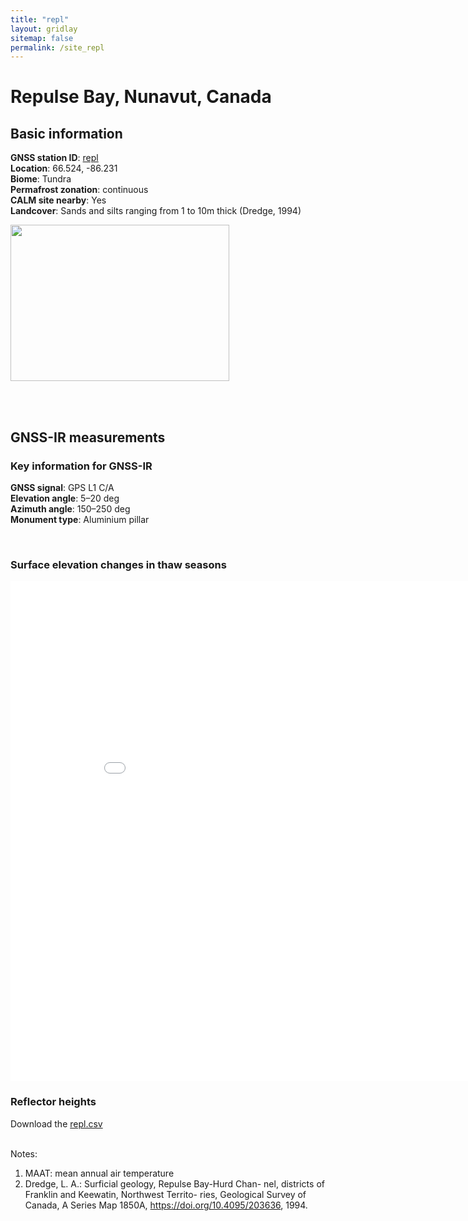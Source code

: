```yaml
---
title: "repl"
layout: gridlay
sitemap: false
permalink: /site_repl
---
```


# Repulse Bay, Nunavut, Canada

## Basic information

<div markdown="0" id="information" class="col-sm-12">
    <!--
    <div markdown="0" id="geolocation" class="col-sm-6">
        <iframe width="350px" height="350px" frameborder="0" src="{{ site.url }}{{ site.baseurl }}/maps/repl.html"></iframe>  
    </div>
    -->
    <p>
        <b>GNSS station ID</b>:         <a href="https://webapp.geod.nrcan.gc.ca/geod/data-donnees/station/report-rapport.php?id=M139000">repl</a><br/>            
        <b>Location</b>:                66.524, -86.231<br/>
        <b>Biome</b>:                   Tundra<br/>
        <b>Permafrost zonation</b>:     continuous<br/>
        <b>CALM site nearby</b>:        Yes<br/>
        <b>Landcover</b>:               Sands and silts ranging from 1 to 10m thick (Dredge, 1994)
    </p>
    <p>
        <img src="{{ site.url }}{{ site.baseurl }}/photos/repl.jpg" width="350px" height="250px" border="0">
    </p>
    <br/>
    <br/>
</div>

## GNSS-IR measurements

<div markdown="0" id="parameter" class="col-sm-12">
    <h3>Key information for GNSS-IR</h3>
    <p>
    <b>GNSS signal</b>:            GPS L1 C/A <br/>
    <b>Elevation angle</b>:        5–20 deg <br/>
    <b>Azimuth angle</b>:          150–250 deg <br/>
    <b>Monument type</b>:          Aluminium pillar
    </p>
    <br/>
    <h3>Surface elevation changes in thaw seasons</h3>
    <iframe width="900" height="800" frameborder="0" scrolling="no" src="{{ site.url }}{{ site.baseurl }}/gnssir/repl_plot.html"></iframe>
    <br/>
    <h3>Reflector heights</h3>
    Download the <a href="{{ site.url }}{{ site.baseurl }}/gnssir/repl.csv">repl.csv</a>
    <br/>
    <br/>
</div>

Notes:
1. MAAT: mean annual air temperature
2. Dredge, L. A.: Surficial geology, Repulse Bay-Hurd Chan- nel, districts of Franklin and Keewatin, Northwest Territo- ries, Geological Survey of Canada, A Series Map 1850A, https://doi.org/10.4095/203636, 1994.




